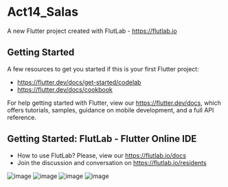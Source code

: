 # Act14_Salas

A new Flutter project created with FlutLab - https://flutlab.io

## Getting Started

A few resources to get you started if this is your first Flutter project:

- https://flutter.dev/docs/get-started/codelab
- https://flutter.dev/docs/cookbook

For help getting started with Flutter, view our
https://flutter.dev/docs, which offers tutorials,
samples, guidance on mobile development, and a full API reference.

## Getting Started: FlutLab - Flutter Online IDE

- How to use FlutLab? Please, view our https://flutlab.io/docs
- Join the discussion and conversation on https://flutlab.io/residents


![image](https://github.com/estrellapopo123/Act15_Salas/assets/144378353/f874633c-9243-4e2e-ac8a-bb9f667a988e)
![image](https://github.com/estrellapopo123/Act15_Salas/assets/144378353/59b4dbdf-b54f-49c0-82b7-d5c9fa36470f)
![image](https://github.com/estrellapopo123/Act15_Salas/assets/144378353/2f6782f5-2f4a-4804-a2c9-f8ca0d2abc06)
![image](https://github.com/estrellapopo123/Act15_Salas/assets/144378353/1604a293-f433-4077-bbe4-1f28d30b0c32)











